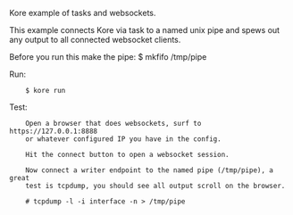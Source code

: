 Kore example of tasks and websockets.

This example connects Kore via task to a named unix pipe and
spews out any output to all connected websocket clients.

Before you run this make the pipe:
       $ mkfifo /tmp/pipe

Run:
```
	$ kore run
```

Test:
```
	Open a browser that does websockets, surf to https://127.0.0.1:8888
	or whatever configured IP you have in the config.

	Hit the connect button to open a websocket session.

	Now connect a writer endpoint to the named pipe (/tmp/pipe), a great
	test is tcpdump, you should see all output scroll on the browser.

	# tcpdump -l -i interface -n > /tmp/pipe
```
